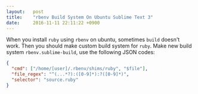 ```yaml
---
layout:   post
title:    "rbenv Build System On Ubuntu Sublime Text 3"
date:     2016-11-11 22:11:22 +0900
---
```


When you install `ruby` using `rbenv` on ubuntu, sometimes `build` doesn't work. Then you should make custom build system for `ruby`. Make new build system `rbenv.sublime-build`, use the following JSON codes:

```json
{
  "cmd": ["/home/[user]/.rbenv/shims/ruby", "$file"],
  "file_regex": "^(...*?):([0-9]*):?([0-9]*)",
  "selector": "source.ruby"
}
```
